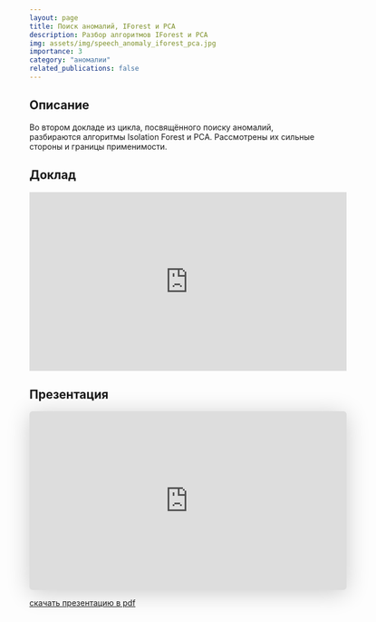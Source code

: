 ```yaml
---
layout: page
title: Поиск аномалий, IForest и PCA
description: Разбор алгоритмов IForest и PCA
img: assets/img/speech_anomaly_iforest_pca.jpg
importance: 3
category: "аномалии"
related_publications: false
---
```


## Описание

Во втором докладе из цикла, посвящённого поиску аномалий, разбираются алгоритмы Isolation Forest и PCA. Рассмотрены их сильные стороны и границы применимости.

## Доклад

<iframe width="560" height="315" src="https://www.youtube.com/embed/OO9zLN3gbiE?si=cVg9UHTGo0XW3JN3" title="YouTube video player" frameborder="0" allow="accelerometer; autoplay; clipboard-write; encrypted-media; gyroscope; picture-in-picture; web-share" referrerpolicy="strict-origin-when-cross-origin" allowfullscreen></iframe>

## Презентация

<iframe class="speakerdeck-iframe" style="border: 0px; background: rgba(0, 0, 0, 0.1) padding-box; margin: 0px; padding: 0px; border-radius: 6px; box-shadow: rgba(0, 0, 0, 0.2) 0px 5px 40px; width: 560px; height: auto; aspect-ratio: 560 / 315;" frameborder="0" src="https://speakerdeck.com/player/7966a1e38aa54cc5b8ed682e481c6ce4" title="Михаил Васильев (Cтарший специалист по машинному обучению) Поиск аномалий в данных. Алгоритмы iForest и PCA" allowfullscreen="true" data-ratio="1.7777777777777777"></iframe>

[скачать презентацию в pdf](https://github.com/onixlas/conference-presentations/blob/main/moscow_python_meetup_101/iForest%20PCA.pdf)
